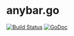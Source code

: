 # anybar.go
[![Build Status](https://travis-ci.org/justincampbell/anybar.svg?branch=master)](https://travis-ci.org/justincampbell/anybar)
[![GoDoc](https://godoc.org/github.com/justincampbell/anybar?status.svg)](https://godoc.org/github.com/justincampbell/anybar)
